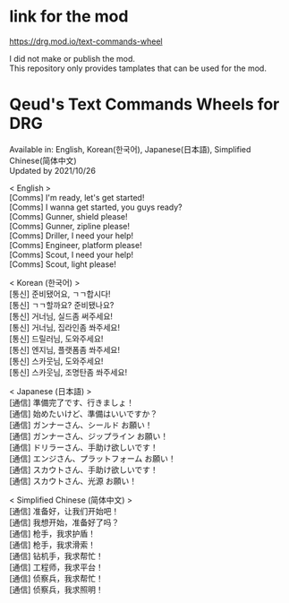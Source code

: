 # link for the mod
https://drg.mod.io/text-commands-wheel

I did not make or publish the mod.  
This repository only provides tamplates that can be used for the mod.

# Qeud's Text Commands Wheels for DRG
Available in: English, Korean(한국어), Japanese(日本語), Simplified Chinese(简体中文)  
Updated by 2021/10/26

< English >  
[Comms] I'm ready, let's get started!  
[Comms] I wanna get started, you guys ready?  
[Comms] Gunner, shield please!  
[Comms] Gunner, zipline please!  
[Comms] Driller, I need your help!  
[Comms] Engineer, platform please!  
[Comms] Scout, I need your help!  
[Comms] Scout, light please!  

< Korean (한국어) >  
[통신] 준비됐어요, ㄱㄱ합시다!  
[통신] ㄱㄱ할까요? 준비됐나요?  
[통신] 거너님, 실드좀 써주세요!  
[통신] 거너님, 집라인좀 쏴주세요!  
[통신] 드릴러님, 도와주세요!  
[통신] 엔지님, 플랫폼좀 쏴주세요!  
[통신] 스카웃님, 도와주세요!  
[통신] 스카웃님, 조명탄좀 쏴주세요!

< Japanese (日本語) >  
[通信] 準備完了です、行きましょ！  
[通信] 始めたいけど、準備はいいですか？  
[通信] ガンナーさん、シールド お願い！  
[通信] ガンナーさん、ジップライン お願い！  
[通信] ドリラーさん、手助け欲しいです！  
[通信] エンジさん、プラットフォーム お願い！  
[通信] スカウトさん、手助け欲しいです！  
[通信] スカウトさん、光源 お願い！

< Simplified Chinese (简体中文) >  
[通信] 准备好，让我们开始吧！  
[通信] 我想开始，准备好了吗？  
[通信] 枪手，我求护盾！  
[通信] 枪手，我求滑索！  
[通信] 钻机手，我求帮忙！  
[通信] 工程师，我求平台！  
[通信] 侦察兵，我求帮忙！  
[通信] 侦察兵，我求照明！
